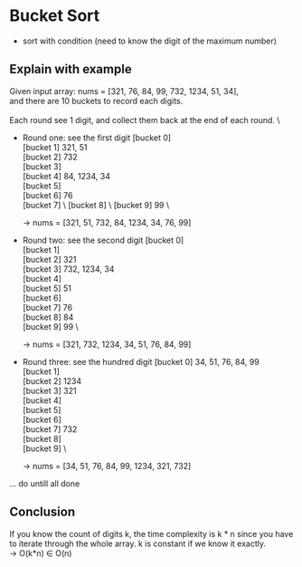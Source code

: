 # Bucket Sort

- sort with condition (need to know the digit of the maximum number)

## Explain with example
Given input array: nums = [321, 76, 84, 99, 732, 1234, 51, 34], \
and there are 10 buckets to record each digits. \
\
Each round see 1 digit, and collect them back at the end of each round. \

- Round one: see the first digit
    [bucket 0] \
    [bucket 1] 321, 51 \
    [bucket 2] 732 \
    [bucket 3] \
    [bucket 4] 84, 1234, 34 \
    [bucket 5] \
    [bucket 6] 76 \
    [bucket 7] \ 
    [bucket 8] \ 
    [bucket 9] 99 \

    -> nums = [321, 51, 732, 84, 1234, 34, 76, 99]

- Round two: see the second digit
    [bucket 0] \
    [bucket 1] \
    [bucket 2] 321 \
    [bucket 3] 732, 1234, 34 \
    [bucket 4] \
    [bucket 5] 51 \
    [bucket 6] \
    [bucket 7] 76 \
    [bucket 8] 84 \
    [bucket 9] 99 \

    -> nums = [321, 732, 1234, 34, 51, 76, 84, 99]

- Round three: see the hundred digit
    [bucket 0] 34, 51, 76, 84, 99 \
    [bucket 1] \
    [bucket 2] 1234 \
    [bucket 3] 321 \
    [bucket 4] \
    [bucket 5] \
    [bucket 6] \
    [bucket 7] 732 \
    [bucket 8] \
    [bucket 9] \

    -> nums = [34, 51, 76, 84, 99, 1234, 321, 732]

... do untill all done

## Conclusion
If you know the count of digits k, the time complexity is k * n since you have to iterate through the whole array. k is constant if we know it exactly.\
-> O(k*n) ∈ O(n)